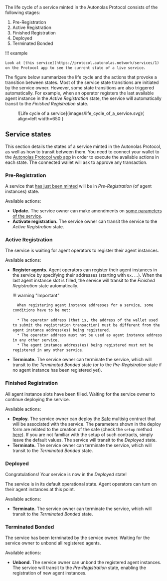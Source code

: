 The life cycle of a service minted in the Autonolas Protocol consists of the following stages:

1. Pre-Registration
2. Active Registration
3. Finished Registration
4. Deployed
5. Terminated Bonded

!!! example

    Look at [this service](https://protocol.autonolas.network/services/1) on the Protocol app to see the current state of a live service.

The figure below summarizes the life cycle and the actions that provoke a transition between states. Most of the service state transitions are initiated by the service owner. However, some state transitions are also triggered automatically. For example, when an operator registers the last available agent instance in the _Active Registration_ state, the service will automatically transit to the _Finished Registration_ state.

<figure markdown>
![Life cycle of a service](images/life_cycle_of_a_service.svg){ align=left width=650 }
</figure>

## Service states

This section details the states of a service minted in the Autonolas Protocol, as well as how to transit between them. You need to connect your wallet to the [Autonolas Protocol web app](https://protocol.autonolas.network/) in order to execute the available actions in each state. The connected wallet will ask to approve any transaction.

### Pre-Registration

A service that [has just been minted](./mint_packages_nfts.md#mint-a-service) will be in _Pre-Registration_ (of agent instances) state.

Available actions:

* **Update.** The service owner can make amendments on [some parameters of the service](./mint_packages_nfts.md#mint-a-service).
* **Activate registration.** The service owner can transit the service to the _Active Registration_ state.

### Active Registration

The service is waiting for agent operators to register their agent instances.

Available actions:

* **Register agents.** Agent operators can register their agent instances in the service by specifying their addresses (starting with `0x...`). When the last agent instance slot is filled, the service will transit to the _Finished Registration_ state automatically.

    !!! warning "Important"

        When registering agent instance addresses for a service, some conditions have to be met:

        * The operator address (that is, the address of the wallet used to submit the registration transaction) must be different from the agent instance address(es) being registered.
        * The operator address must not be used as agent instance address in any other service.
        * The agent instance address(es) being registered must not be registered in any other service.

* **Terminate.** The service owner can terminate the service, which will transit to the _Terminated Bonded_ state (or to the _Pre-Registration_ state if no agent instance has been registered yet).

### Finished Registration

All agent instance slots have been filled. Waiting for the service owner to continue deploying the service.

Available actions:

* **Deploy.** The service owner can deploy the [Safe](https://gnosis-safe.io/) multisig contract that will be associated with the service. The parameters shown in the deploy form are related to the creation of the safe (check the `setup` method [here](https://github.com/safe-global/safe-contracts/blob/main/contracts/Safe.sol)). If you are not familiar with the setup of such contracts, simply leave the default values. The service will transit to the _Deployed_ state.
* **Terminate.** The service owner can terminate the service, which will transit to the _Terminated Bonded_ state.
  
### Deployed

Congratulations! Your service is now in the _Deployed_ state!

The service is in its default operational state. Agent operators can turn on their agent instances at this point.

Available actions:

* **Terminate.** The service owner can terminate the service, which will transit to the _Terminated Bonded_ state.

### Terminated Bonded

The service has been terminated by the service owner. Waiting for the service owner to unbond all registered agents.

Available actions:

* **Unbond.** The service owner can unbond the registered agent instances. The service will transit to the _Pre-Registration_ state, enabling the registration of new agent instances.
